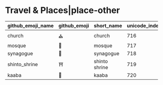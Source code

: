 # Travel & Places|place-other

|github_emoji_name|github_emoji|short_name|unicode_index|
|---|---|---|---|
|church|:church:|church|716|
|mosque|:mosque:|mosque|717|
|synagogue|:synagogue:|synagogue|718|
|shinto_shrine|:shinto_shrine:|shinto shrine|719|
|kaaba|:kaaba:|kaaba|720|
